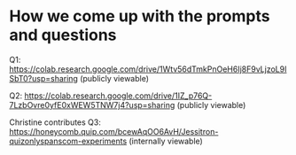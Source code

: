 # How we come up with the prompts and questions

Q1: https://colab.research.google.com/drive/1Wtv56dTmkPnOeH6Ij8F9vLjzoL9ISbT0?usp=sharing (publicly viewable)

Q2: https://colab.research.google.com/drive/1IZ_p76Q-7LzbOvre0yfE0xWEW5TNW7j4?usp=sharing (publicly viewable)

Christine contributes Q3: https://honeycomb.quip.com/bcewAqOO6AvH/Jessitron-quizonlyspanscom-experiments (internally viewable)

